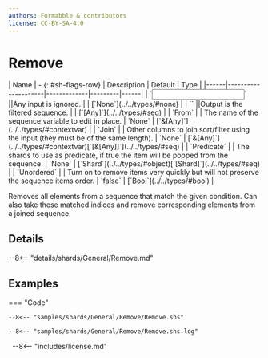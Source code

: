 ```yaml
---
authors: Formabble & contributors
license: CC-BY-SA-4.0
---
```



# Remove

<div class="sh-parameters" markdown="1">
| Name | - {: #sh-flags-row} | Description | Default | Type |
|------|---------------------|-------------|---------|------|
| `<input>` ||Any input is ignored. | | [`None`](../../types/#none) |
| `<output>` ||Output is the filtered sequence. | | [`[Any]`](../../types/#seq) |
| `From` |  | The name of the sequence variable to edit in place. | `None` | [`&[Any]`](../../types/#contextvar) |
| `Join` |  | Other columns to join sort/filter using the input (they must be of the same length). | `None` | [`&[Any]`](../../types/#contextvar)[`[&[Any]]`](../../types/#seq) |
| `Predicate` |  | The shards to use as predicate, if true the item will be popped from the sequence. | `None` | [`Shard`](../../types/#object)[`[Shard]`](../../types/#seq) |
| `Unordered` |  | Turn on to remove items very quickly but will not preserve the sequence items order. | `false` | [`Bool`](../../types/#bool) |

</div>

Removes all elements from a sequence that match the given condition. Can also take these matched indices and remove corresponding elements from a joined sequence.

## Details

--8<-- "details/shards/General/Remove.md"


## Examples

=== "Code"

  ```x86asm linenums="1"
  --8<-- "samples/shards/General/Remove/Remove.shs"
  ```

  ```
  --8<-- "samples/shards/General/Remove/Remove.shs.log"
  ```
&nbsp;
--8<-- "includes/license.md"

